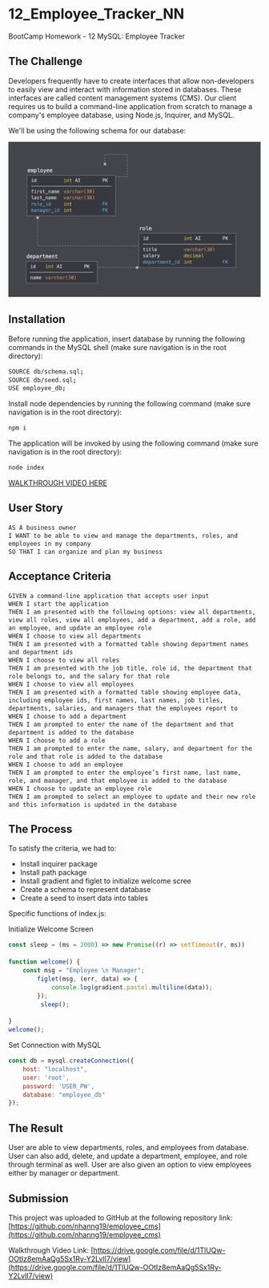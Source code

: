  # 12_Employee_Tracker_NN
BootCamp Homework - 12 MySQL: Employee Tracker

## The Challenge
Developers frequently have to create interfaces that allow non-developers to easily view and interact with information stored in databases. These interfaces are called content management systems (CMS). Our client requires us to build a command-line application from scratch to manage a company's employee database, using Node.js, Inquirer, and MySQL.

We'll be using the following schema for our database:

![](./img/data.png)

## Installation

Before running the application, insert database by running the following commands in the MySQL shell (make sure navigation is in the root directory):

```bash
SOURCE db/schema.sql;
SOURCE db/seed.sql;
USE employee_db;
```

Install node dependencies by running the following command (make sure navigation is in the root directory):

```bash
npm i
```

The application will be invoked by using the following command (make sure navigation is in the root directory):

```bash
node index
```

[WALKTHROUGH VIDEO HERE](https://drive.google.com/file/d/1TlUQw-OOtIz8emAaQg5Sx1Ry-Y2LvlI7/view)

## User Story

```
AS A business owner
I WANT to be able to view and manage the departments, roles, and employees in my company
SO THAT I can organize and plan my business
```

## Acceptance Criteria

```
GIVEN a command-line application that accepts user input
WHEN I start the application
THEN I am presented with the following options: view all departments, view all roles, view all employees, add a department, add a role, add an employee, and update an employee role
WHEN I choose to view all departments
THEN I am presented with a formatted table showing department names and department ids
WHEN I choose to view all roles
THEN I am presented with the job title, role id, the department that role belongs to, and the salary for that role
WHEN I choose to view all employees
THEN I am presented with a formatted table showing employee data, including employee ids, first names, last names, job titles, departments, salaries, and managers that the employees report to
WHEN I choose to add a department
THEN I am prompted to enter the name of the department and that department is added to the database
WHEN I choose to add a role
THEN I am prompted to enter the name, salary, and department for the role and that role is added to the database
WHEN I choose to add an employee
THEN I am prompted to enter the employee’s first name, last name, role, and manager, and that employee is added to the database
WHEN I choose to update an employee role
THEN I am prompted to select an employee to update and their new role and this information is updated in the database 
``` 

## The Process
To satisfy the criteria, we had to:
- Install inquirer package
- Install path package
- Install gradient and figlet to initialize welcome scree
- Create a schema to represent database
- Create a seed to insert data into tables

Specific functions of index.js:

Initialize Welcome Screen
```javascript
const sleep = (ms = 2000) => new Promise((r) => setTimeout(r, ms))

function welcome() {
    const msg = "Employee \n Manager";
        figlet(msg, (err, data) => {
            console.log(gradient.pastel.multiline(data));
        });
         sleep();

}
welcome();
```

Set Connection with MySQL
```javascript
const db = mysql.createConnection({
    host: "localhost",
    user: 'root',
    password: 'USER_PW',
    database: "employee_db"
});
```

## The Result
User are able to view departments, roles, and employees from database. User can also add, delete, and update a department, employee, and role through terminal as well. User are also given an option to view employees either by manager or department. 

## Submission
This project was uploaded to GitHub at the following repository link:
[https://github.com/nhanng19/employee_cms](https://github.com/nhanng19/employee_cms)

Walkthrough Video Link:
[https://drive.google.com/file/d/1TlUQw-OOtIz8emAaQg5Sx1Ry-Y2LvlI7/view](https://drive.google.com/file/d/1TlUQw-OOtIz8emAaQg5Sx1Ry-Y2LvlI7/view)

